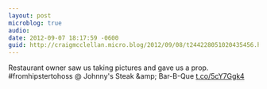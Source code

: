 ```yaml
---
layout: post
microblog: true
audio: 
date: 2012-09-07 18:17:59 -0600
guid: http://craigmcclellan.micro.blog/2012/09/08/t244228051020435456.html
---
```

Restaurant owner saw us taking pictures and gave us a prop. #fromhipstertohoss  @ Johnny's Steak &amp;amp; Bar-B-Que [t.co/5cY7Ggk4](http://t.co/5cY7Ggk4)
